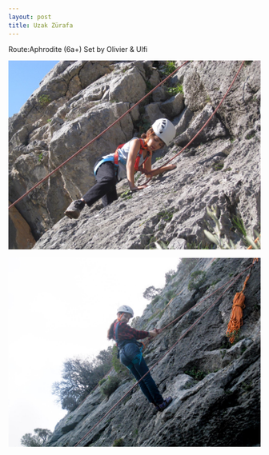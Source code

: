 ```yaml
---
layout: post
title: Uzak Zürafa
---
```

Route:Aphrodite (6a+) Set by Olivier & Ulfi

![](/img/uploads/37a706f3-c171-4b05-ad27-a6237d73a0a9.JPG)

![](/img/uploads/2182fa07-53ce-4183-ab94-054a79c991f6.JPG)
